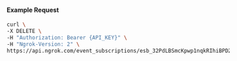 <!-- Code generated for API Clients. DO NOT EDIT. -->

#### Example Request

```bash
curl \
-X DELETE \
-H "Authorization: Bearer {API_KEY}" \
-H "Ngrok-Version: 2" \
https://api.ngrok.com/event_subscriptions/esb_32PdLBSmcKpwp1nqkRIhiBPD2J2/sources/ip_policy_updated.v0
```

